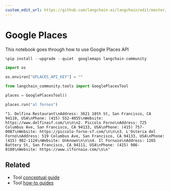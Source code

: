 ```yaml
---
custom_edit_url: https://github.com/langchain-ai/langchain/edit/master/docs/docs/integrations/tools/google_places.ipynb
---
```

# Google Places

This notebook goes through how to use Google Places API


```python
%pip install --upgrade --quiet  googlemaps langchain-community
```


```python
import os

os.environ["GPLACES_API_KEY"] = ""
```


```python
from langchain_community.tools import GooglePlacesTool
```


```python
places = GooglePlacesTool()
```


```python
places.run("al fornos")
```



```output
"1. Delfina Restaurant\nAddress: 3621 18th St, San Francisco, CA 94110, USA\nPhone: (415) 552-4055\nWebsite: https://www.delfinasf.com/\n\n\n2. Piccolo Forno\nAddress: 725 Columbus Ave, San Francisco, CA 94133, USA\nPhone: (415) 757-0087\nWebsite: https://piccolo-forno-sf.com/\n\n\n3. L'Osteria del Forno\nAddress: 519 Columbus Ave, San Francisco, CA 94133, USA\nPhone: (415) 982-1124\nWebsite: Unknown\n\n\n4. Il Fornaio\nAddress: 1265 Battery St, San Francisco, CA 94111, USA\nPhone: (415) 986-0100\nWebsite: https://www.ilfornaio.com/\n\n"
```



## Related

- Tool [conceptual guide](/docs/concepts/#tools)
- Tool [how-to guides](/docs/how_to/#tools)
